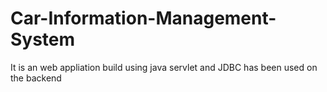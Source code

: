 # Car-Information-Management-System
It is an web appliation build using java servlet and JDBC has been used on the backend
